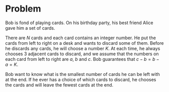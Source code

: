 # Problem

Bob is fond of playing cards. On his birthday party, his best friend Alice gave him a set of cards.

There are $N$ cards and each card contains an integer number. He put the cards from left to right on a desk and wants to discard some of them. Before he discards any cards, he will choose a number $K$. At each time, he always chooses $3$ adjacent cards to discard, and we assume that the numbers on each card from left to right are $a$, $b$ and $c$. Bob guarantees that $c - b = b - a = K$.

Bob want to know what is the smallest number of cards he can be left with at the end. If he ever has a choice of which cards to discard, he chooses the cards and will leave the fewest cards at the end.
